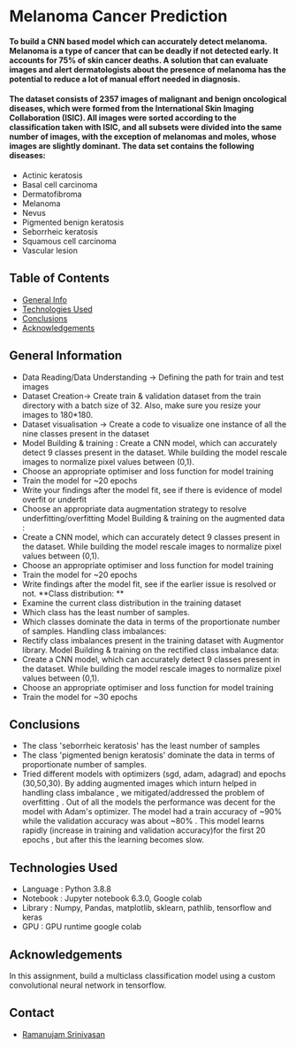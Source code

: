 # Melanoma Cancer Prediction 
#### To build a CNN based model which can accurately detect melanoma. Melanoma is a type of cancer that can be deadly if not detected early. It accounts for 75% of skin cancer deaths. A solution that can evaluate images and alert dermatologists about the presence of melanoma has the potential to reduce a lot of manual effort needed in diagnosis.

#### The dataset consists of 2357 images of malignant and benign oncological diseases, which were formed from the International Skin Imaging Collaboration (ISIC). All images were sorted according to the classification taken with ISIC, and all subsets were divided into the same number of images, with the exception of melanomas and moles, whose images are slightly dominant. The data set contains the following diseases:

- Actinic keratosis
- Basal cell carcinoma
- Dermatofibroma
- Melanoma
- Nevus
- Pigmented benign keratosis
- Seborrheic keratosis
- Squamous cell carcinoma
- Vascular lesion

## Table of Contents
* [General Info](#general-information)
* [Technologies Used](#technologies-used)
* [Conclusions](#conclusions)
* [Acknowledgements](#acknowledgements)

<!-- You can include any other section that is pertinent to your problem -->

## General Information
- Data Reading/Data Understanding → Defining the path for train and test images
- Dataset Creation→ Create train & validation dataset from the train directory with a batch size of 32. Also, make sure you resize your images to 180*180.
- Dataset visualisation → Create a code to visualize one instance of all the nine classes present in the dataset
- Model Building & training : Create a CNN model, which can accurately detect 9 classes present in the dataset. While building the model rescale images to normalize pixel values between (0,1).
- Choose an appropriate optimiser and loss function for model training
- Train the model for ~20 epochs
- Write your findings after the model fit, see if there is evidence of model overfit or underfit
- Choose an appropriate data augmentation strategy to resolve underfitting/overfitting Model Building & training on the augmented data :
- Create a CNN model, which can accurately detect 9 classes present in the dataset. While building the model rescale images to normalize pixel values between (0,1).
- Choose an appropriate optimiser and loss function for model training
- Train the model for ~20 epochs
- Write findings after the model fit, see if the earlier issue is resolved or not. **Class distribution: **
- Examine the current class distribution in the training dataset
- Which class has the least number of samples.
- Which classes dominate the data in terms of the proportionate number of samples. Handling class imbalances:
- Rectify class imbalances present in the training dataset with Augmentor library. Model Building & training on the rectified class imbalance data:
- Create a CNN model, which can accurately detect 9 classes present in the dataset. While building the model rescale images to normalize pixel values between (0,1).
- Choose an appropriate optimiser and loss function for model training
- Train the model for ~30 epochs

## Conclusions
- The class 'seborrheic keratosis' has the least number of samples
- The class 'pigmented benign keratosis' dominate the data in terms of proportionate number of samples.
- Tried different models with optimizers (sgd, adam, adagrad) and epochs (30,50,30). By adding augmented images which inturn helped in handling class imbalance , we mitigated/addressed the problem of overfitting . Out of all the models the performance was decent for the model with Adam's optimizer. The model had a train accuracy of ~90% while the validation accuracy was about ~80% . This model learns rapidly (increase in training and validation accuracy)for the first 20 epochs , but after this the learning becomes slow.

## Technologies Used
- Language : Python 3.8.8
- Notebook : Jupyter notebook 6.3.0, Google colab
- Library : Numpy, Pandas, matplotlib, sklearn, pathlib, tensorflow and keras
- GPU : GPU runtime google colab

## Acknowledgements
In this assignment, build a multiclass classification model using a custom convolutional neural network in tensorflow.

## Contact
* [Ramanujam Srinivasan](https://github.com/srinirama/)


